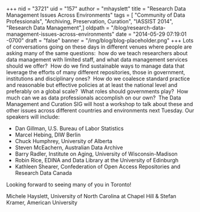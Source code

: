 +++
nid = "3721"
uid = "157"
author = "mhayslett"
title = "Research Data Management Issues Across Environments"
tags = [ "Community of Data Professionals", "Archiving, Preservation, Curation", "IASSIST 2014", "Research Data Management",]
oldpath = "/blog/research-data-management-issues-across-environments"
date = "2014-05-29 07:19:01 -0700"
draft = "false"
banner = "/img/blog/blog-placeholder.png"
+++
Lots of conversations going on these days in different venues where
people are asking many of the same questions:  how do we teach
researchers about data management with limited staff, and what data
management services should we offer?  How do we find sustainable ways to
manage data that leverage the efforts of many different repositories,
those in government, institutions and disciplinary ones?  How do we
coalesce standard practice and reasonable but effective policies at at
least the national level and preferably on a global scale?  What roles
should governments play?  How much can we as data professionals
accomplish on our own?  The Data Management and Curation SIG will host a
workshop to talk about these and other issues across different countries
and environments next Tuesday. Our speakers will include:

-   Dan Gillman, U.S. Bureau of Labor Statistics
-   Marcel Hebing, DIW Berlin
-   Chuck Humphrey, University of Alberta
-   Steven McEachern, Australian Data Archive
-   Barry Radler, Institute on Aging, University of Wisconsin-Madison
-   Robin Rice, EDINA and Data Library at the University of Edinburgh
-   Kathleen Shearer, Confederation of Open Access Repositories and
    Research Data Canada

Looking forward to seeing many of you in Toronto!

Michele Hayslett, University of North Carolina at Chapel Hill & Stefan
Kramer, American University
